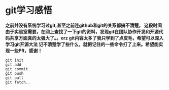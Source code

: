 # git学习感悟
**之前并没有系统学习过git,甚至之前连github和git的关系都搞不清楚。
这段时间由于实验室需要，在网上查找了一下git的资料，发现git在团队协作开发和开源代码共享方面真的太强大了。。orz
git内容太多了我只学到了点皮毛，希望可以深入学习git开源大法
记不清楚学了些什么，就把记住的一些命令打了上来。希望能实现一些PR，感谢！**
```
git init
git add
git commit
git push
git pull
git fetch..
```

